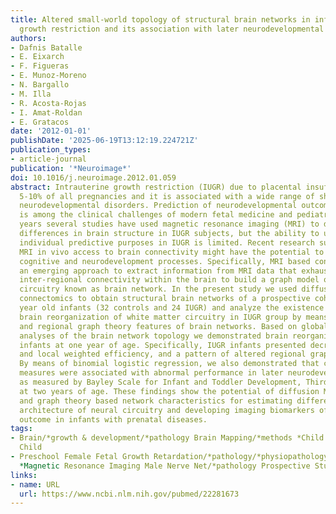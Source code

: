 ```yaml
---
title: Altered small-world topology of structural brain networks in infants with intrauterine
  growth restriction and its association with later neurodevelopmental outcome
authors:
- Dafnis Batalle
- E. Eixarch
- F. Figueras
- E. Munoz-Moreno
- N. Bargallo
- M. Illa
- R. Acosta-Rojas
- I. Amat-Roldan
- E. Gratacos
date: '2012-01-01'
publishDate: '2025-06-19T13:12:19.224721Z'
publication_types:
- article-journal
publication: '*Neuroimage*'
doi: 10.1016/j.neuroimage.2012.01.059
abstract: Intrauterine growth restriction (IUGR) due to placental insufficiency affects
  5-10% of all pregnancies and it is associated with a wide range of short- and long-term
  neurodevelopmental disorders. Prediction of neurodevelopmental outcomes in IUGR
  is among the clinical challenges of modern fetal medicine and pediatrics. In recent
  years several studies have used magnetic resonance imaging (MRI) to demonstrate
  differences in brain structure in IUGR subjects, but the ability to use MRI for
  individual predictive purposes in IUGR is limited. Recent research suggests that
  MRI in vivo access to brain connectivity might have the potential to help understanding
  cognitive and neurodevelopment processes. Specifically, MRI based connectomics is
  an emerging approach to extract information from MRI data that exhaustively maps
  inter-regional connectivity within the brain to build a graph model of its neural
  circuitry known as brain network. In the present study we used diffusion MRI based
  connectomics to obtain structural brain networks of a prospective cohort of one
  year old infants (32 controls and 24 IUGR) and analyze the existence of quantifiable
  brain reorganization of white matter circuitry in IUGR group by means of global
  and regional graph theory features of brain networks. Based on global and regional
  analyses of the brain network topology we demonstrated brain reorganization in IUGR
  infants at one year of age. Specifically, IUGR infants presented decreased global
  and local weighted efficiency, and a pattern of altered regional graph theory features.
  By means of binomial logistic regression, we also demonstrated that connectivity
  measures were associated with abnormal performance in later neurodevelopmental outcome
  as measured by Bayley Scale for Infant and Toddler Development, Third edition (BSID-III)
  at two years of age. These findings show the potential of diffusion MRI based connectomics
  and graph theory based network characteristics for estimating differences in the
  architecture of neural circuitry and developing imaging biomarkers of poor neurodevelopment
  outcome in infants with prenatal diseases.
tags:
- Brain/*growth & development/*pathology Brain Mapping/*methods *Child Development
  Child
- Preschool Female Fetal Growth Retardation/*pathology/*physiopathology Humans Infant
  *Magnetic Resonance Imaging Male Nerve Net/*pathology Prospective Studies
links:
- name: URL
  url: https://www.ncbi.nlm.nih.gov/pubmed/22281673
---
```

